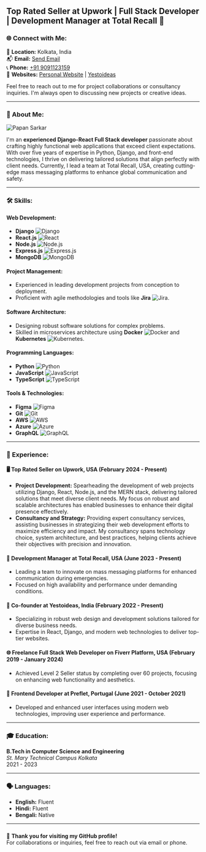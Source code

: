 ## Top Rated Seller at Upwork | Full Stack Developer | Development Manager at Total Recall 🌟

### 🌐 Connect with Me:

📌 **Location:** Kolkata, India  
📬 **Email:** [Send Email](mailto:papansarkar101@gmail.com)  
📞 **Phone:** [+91 9091123159](tel:+919091123159)  
🔗 **Websites:** [Personal Website](http://www.papansarkar.com) | [Yestoideas](http://www.yestoideas.com)

Feel free to reach out to me for project collaborations or consultancy inquiries. I'm always open to discussing new projects or creative ideas.

---

### 👤 About Me:

![Papan Sarkar](https://i.giphy.com/media/WUlplcMpOCEmTGBtBW/giphy.gif)


I'm an **experienced Django-React Full Stack developer** passionate about crafting highly functional web applications that exceed client expectations. With over five years of expertise in Python, Django, and front-end technologies, I thrive on delivering tailored solutions that align perfectly with client needs. Currently, I lead a team at Total Recall, USA, creating cutting-edge mass messaging platforms to enhance global communication and safety.

---

### 🛠️ Skills:

#### Web Development:
- **Django** ![Django](https://img.shields.io/badge/-Django-092E20?style=flat-square&logo=django)
- **React.js** ![React](https://img.shields.io/badge/-React-61DAFB?style=flat-square&logo=react)
- **Node.js** ![Node.js](https://img.shields.io/badge/-Node.js-339933?style=flat-square&logo=nodedotjs)
- **Express.js** ![Express.js](https://img.shields.io/badge/-Express-000000?style=flat-square&logo=express)
- **MongoDB** ![MongoDB](https://img.shields.io/badge/-MongoDB-47A248?style=flat-square&logo=mongodb)

#### Project Management:
- Experienced in leading development projects from conception to deployment.
- Proficient with agile methodologies and tools like **Jira** ![Jira](https://img.shields.io/badge/-Jira-0052CC?style=flat-square&logo=jira).

#### Software Architecture:
- Designing robust software solutions for complex problems.
- Skilled in microservices architecture using **Docker** ![Docker](https://img.shields.io/badge/-Docker-2496ED?style=flat-square&logo=docker) and **Kubernetes** ![Kubernetes](https://img.shields.io/badge/-Kubernetes-326CE5?style=flat-square&logo=kubernetes).

#### Programming Languages:
- **Python** ![Python](https://img.shields.io/badge/-Python-3776AB?style=flat-square&logo=python)
- **JavaScript** ![JavaScript](https://img.shields.io/badge/-JavaScript-F7DF1E?style=flat-square&logo=javascript)
- **TypeScript** ![TypeScript](https://img.shields.io/badge/-TypeScript-3178C6?style=flat-square&logo=typescript)

#### Tools & Technologies:
- **Figma** ![Figma](https://img.shields.io/badge/-Figma-F24E1E?style=flat-square&logo=figma)
- **Git** ![Git](https://img.shields.io/badge/-Git-F05032?style=flat-square&logo=git)
- **AWS** ![AWS](https://img.shields.io/badge/-AWS-232F3E?style=flat-square&logo=amazonaws)
- **Azure** ![Azure](https://img.shields.io/badge/-Azure-0089D6?style=flat-square&logo=microsoftazure)
- **GraphQL** ![GraphQL](https://img.shields.io/badge/-GraphQL-E10098?style=flat-square&logo=graphql)


---

### 🌱 Experience:

#### 🖥️ **Top Rated Seller on Upwork, USA** (February 2024 - Present)
- **Project Development:** Spearheading the development of web projects utilizing Django, React, Node.js, and the MERN stack, delivering tailored solutions that meet diverse client needs. My focus on robust and scalable architectures has enabled businesses to enhance their digital presence effectively.
- **Consultancy and Strategy:** Providing expert consultancy services, assisting businesses in strategizing their web development efforts to maximize efficiency and impact. My consultancy spans technology choice, system architecture, and best practices, helping clients achieve their objectives with precision and innovation.


#### 💼 **Development Manager at Total Recall, USA** (June 2023 - Present)
- Leading a team to innovate on mass messaging platforms for enhanced communication during emergencies.
- Focused on high availability and performance under demanding conditions.

#### 🚀 **Co-founder at Yestoideas, India** (February 2022 - Present)
- Specializing in robust web design and development solutions tailored for diverse business needs.
- Expertise in React, Django, and modern web technologies to deliver top-tier websites.

#### 🌐 **Freelance Full Stack Web Developer on Fiverr Platform, USA** (February 2019 - January 2024)
- Achieved Level 2 Seller status by completing over 60 projects, focusing on enhancing web functionality and aesthetics.

#### 🔧 **Frontend Developer at Preflet, Portugal** (June 2021 - October 2021)
- Developed and enhanced user interfaces using modern web technologies, improving user experience and performance.

---

### 🎓 Education:

**B.Tech in Computer Science and Engineering**  
_St. Mary Technical Campus Kolkata_  
2021 - 2023

---

### 🗣 Languages:

- **English:** Fluent
- **Hindi:** Fluent
- **Bengali:** Native

---

###

🌟 **Thank you for visiting my GitHub profile!**  
For collaborations or inquiries, feel free to reach out via email or phone.


